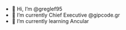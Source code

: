 - 👋 Hi, I’m @greglef95
- 👀 I’m currently Chief Executive @gipcode.gr
- 🌱 I’m currently learning Ancular
